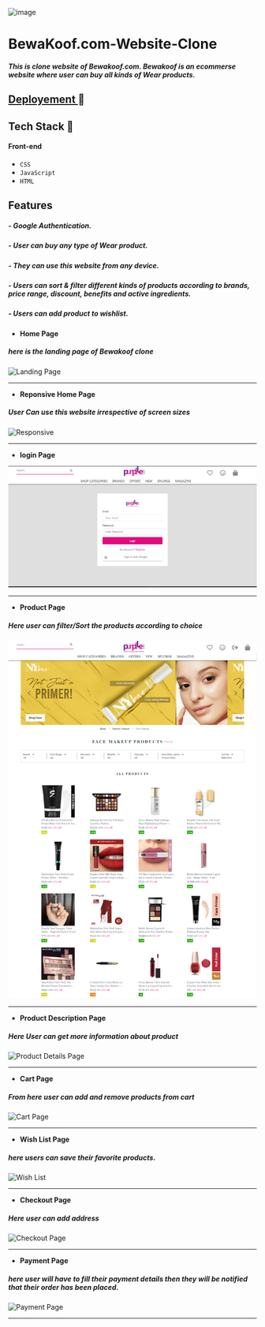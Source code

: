 ![image](https://images.bewakoof.com/web/bewakoof-primary-logo-white-bg-2x-1635745564.png)


# BewaKoof.com-Website-Clone 


##### This is clone website of Bewakoof.com. Bewakoof is an ecommerse website where user can buy all kinds of Wear products.



## [Deployement ](https://inspiring-easley-d572d0.netlify.app/)🔗

 
## Tech Stack 🔧


#### Front-end
- `CSS`
- `JavaScript`
- `HTML`
 


## Features 
##### - Google Authentication.
##### - User can buy any type of Wear product.
##### - They can use this website from any device.
##### - Users can sort & filter different kinds of products according to brands, price range, discount, benefits and active ingredients.
##### - Users can add product to wishlist.

 

- **Home Page**
##### here is the landing page of Bewakoof clone
![Landing Page](https://github.com/kavya-2021/Purplle_Replica/blob/main/public/image/landing_page.png)

---
- **Reponsive Home Page**
##### User Can use this website irrespective of screen sizes

![Responsive](https://github.com/mayuriwasu1/purplle_clone/blob/main/image/responsive.png)

---
- **login Page**

![Sign In Page](https://github.com/kavya-2021/Purplle_Replica/blob/main/public/image/login.png)


---

- **Product Page**
##### Here user can filter/Sort the products according to choice
![Product Category Page](https://github.com/kavya-2021/Purplle_Replica/blob/main/public/image/product.png)

---

- **Product Description Page**
##### Here User can get more information about product
![Product Details Page](https://github.com/mayuriwasu1/purplle_clone/blob/main/image/prod_desc.png)

---
- **Cart Page**
##### From here user can add and remove products from cart
![Cart Page](https://github.com/mayuriwasu1/purplle_clone/blob/main/image/cart_page.png)

---
- **Wish List Page**
##### here users can save their favorite products.
![Wish List](https://github.com/mayuriwasu1/purplle_clone/blob/main/image/wishlist.png)

---

- **Checkout Page**
##### Here user can add address 
![Checkout Page](https://github.com/mayuriwasu1/purplle_clone/blob/main/image/adress.png)

---
- **Payment Page**
##### here user will have to fill their payment details then they will be notified that their order has been placed.
![Payment Page](https://github.com/mayuriwasu1/purplle_clone/blob/main/image/pay.png)

---



 



<!-- 
## Creators  🤝🏻	

#### Mayuri  [GitHub](https://github.com/mayuriwasu1) :octocat:

#### Kavya [GitHub](https://github.com/kavya-2021) :octocat:

#### Reetesh  [GitHub](https://github.com/Reeteshin) :octocat:

#### Aswin [GitHub](https://github.com/AswinAnand66) :octocat: -->



 
